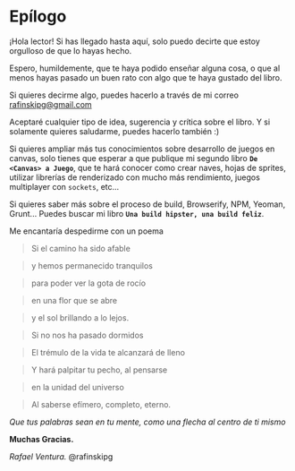 # Epílogo

¡Hola lector! Si has llegado hasta aquí, solo puedo decirte que estoy orgulloso de que lo hayas hecho.

Espero, humildemente, que te haya podido enseñar alguna cosa, o que al menos hayas pasado un buen rato con algo que te haya gustado del libro.

Si quieres decirme algo, puedes hacerlo a través de mi correo rafinskipg@gmail.com

Aceptaré cualquier tipo de idea, sugerencia y crítica sobre el libro. Y si solamente quieres saludarme, puedes hacerlo también :)

Si quieres ampliar más tus conocimientos sobre desarrollo de juegos en canvas, solo tienes que esperar a que publique mi segundo libro **`De <Canvas> a Juego`**, que te hará conocer como crear naves, hojas de sprites, utilizar librerías de renderizado con mucho más rendimiento, juegos multiplayer con `sockets`, etc...

Si quieres saber más sobre el proceso de build, Browserify, NPM, Yeoman, Grunt... Puedes buscar mi libro **`Una build hipster, una build feliz`**.

Me encantaría despedirme con un poema

> Si el camino ha sido afable

> y hemos permanecido tranquilos

> para poder ver la gota de rocío

> en una flor que se abre

> y el sol brillando a lo lejos.

> Si no nos ha pasado dormidos

> El trémulo de la vida te alcanzará de lleno

> Y hará palpitar tu pecho, al pensarse

> en la unidad del universo

> Al saberse efímero, completo, eterno.


_Que tus palabras sean en tu mente, como una flecha al centro de ti mismo_

**Muchas Gracias.**

_Rafael Ventura._
@rafinskipg